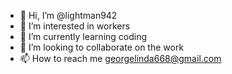 - 👋 Hi, I’m @lightman942
- 👀 I’m interested in workers
- 🌱 I’m currently learning coding
- 💞️ I’m looking to collaborate on the work
- 📫 How to reach me georgelinda668@gmail.com

<!---
lightman942/lightman942 is a ✨ special ✨ repository because its `README.md` (this file) appears on your GitHub profile.
You can click the Preview link to take a look at your changes.
--->
